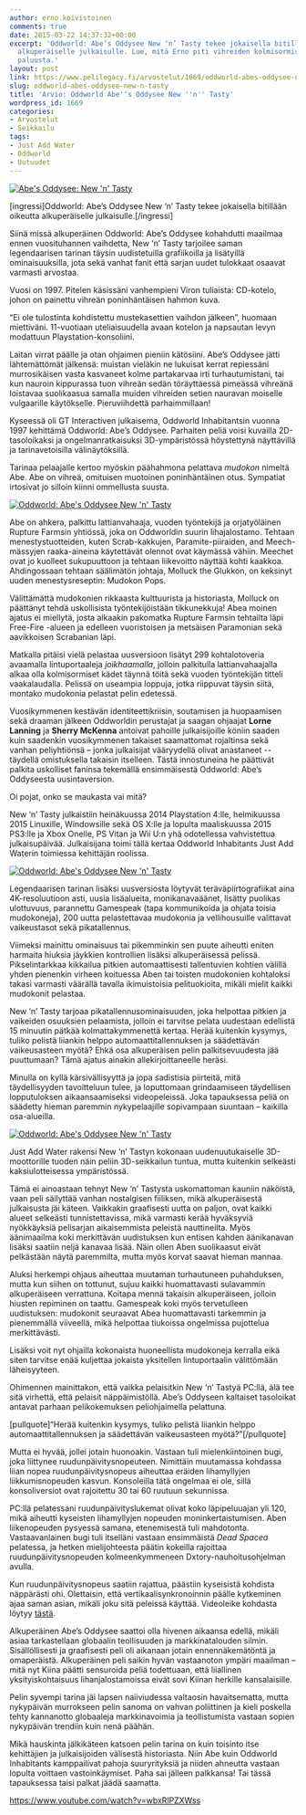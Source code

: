 ```yaml
---
author: erno.koivistoinen
comments: true
date: 2015-03-22 14:37:32+00:00
excerpt: 'Oddworld: Abe’s Oddysee New ‘n’ Tasty tekee jokaisella bitillään oikeutta
  alkuperäiselle julkaisulle. Lue, mitä Erno piti vihreiden kolmisormisten miesten
  paluusta.'
layout: post
link: https://www.pelilegacy.fi/arvostelut/1669/oddworld-abes-oddysee-new-n-tasty
slug: oddworld-abes-oddysee-new-n-tasty
title: 'Arvio: Oddworld Abe''s Oddysee New ''n'' Tasty'
wordpress_id: 1669
categories:
- Arvostelut
- Seikkailu
tags:
- Just Add Water
- Oddworld
- Uutuudet
---
```


[![Abe's Oddysee: New 'n' Tasty](http://www.pelilegacy.fi/wp-content/uploads/2015/02/new_n_tasty.jpg)](http://www.pelilegacy.fi/wp-content/uploads/2015/02/new_n_tasty.jpg)

[ingressi]Oddworld: Abe’s Oddysee New ‘n’ Tasty tekee jokaisella bitillään oikeutta alkuperäiselle julkaisulle.[/ingressi]

Siinä missä alkuperäinen Oddworld: Abe’s Oddysee kohahdutti maailmaa ennen vuosituhannen vaihdetta, New ‘n’ Tasty tarjoilee saman legendaarisen tarinan täysin uudistetuilla grafiikoilla ja lisätyillä ominaisuuksilla, jota sekä vanhat fanit että sarjan uudet tulokkaat osaavat varmasti arvostaa.

Vuosi on 1997. Pitelen käsissäni vanhempieni Viron tuliaista: CD-kotelo, johon on painettu vihreän poninhäntäisen hahmon kuva.

“Ei ole tulostinta kohdistettu mustekasettien vaihdon jälkeen”, huomaan miettiväni. 11-vuotiaan uteliaisuudella avaan kotelon ja napsautan levyn modattuun Playstation-konsoliini.

Laitan virrat päälle ja otan ohjaimen pieniin kätösiini. Abe’s Oddysee jätti lähtemättömät jälkensä: muistan vieläkin ne lukuisat kerrat repiessäni murrosikäisen vasta kasvaneet kolme partakarvaa irti turhautumistani, tai kun nauroin kippurassa tuon vihreän sedän töräyttäessä pimeässä vihreänä loistavaa suolikaasua samalla muiden vihreiden setien nauravan moiselle vulgaarille käytökselle. Pieruviihdettä parhaimmillaan!

Kyseessä oli GT Interactiven julkaisema, Oddworld Inhabitantsin vuonna 1997 kehittämä Oddworld: Abe’s Oddysee. Parhaiten peliä voisi kuvailla 2D-tasoloikaksi ja ongelmanratkaisuksi 3D-ympäristössä höystettynä näyttävillä ja tarinavetoisilla välinäytöksillä.

Tarinaa pelaajalle kertoo myöskin päähahmona pelattava _mudokon_ nimeltä Abe. Abe on vihreä, omituisen muotoinen poninhäntäinen otus. Sympatiat irtosivat jo silloin kiinni ommellusta suusta.

[![Oddworld: Abe's Oddysee New 'n' Tasty](http://www.pelilegacy.fi/wp-content/uploads/2015/03/oddworld_waxing.jpg)](http://www.pelilegacy.fi/wp-content/uploads/2015/03/oddworld_waxing.jpg)

Abe on ahkera, palkittu lattianvahaaja, vuoden työntekijä ja orjatyöläinen Rupture Farmsin yhtiössä, joka on Oddworldin suurin lihajalostamo. Tehtaan menestystuotteiden, kuten Scrab-kakkujen, Paramite-piiraiden, and Meech-mässyjen raaka-aineina käytettävät olennot ovat käymässä vähiin. Meechet ovat jo kuolleet sukupuuttoon ja tehtaan liikevoitto näyttää kohti kaakkoa. Ahdingossaan tehtaan säälimätön johtaja, Molluck the Glukkon, on keksinyt uuden menestysreseptin: Mudokon Pops.

Välittämättä mudokonien rikkaasta kulttuurista ja historiasta, Molluck on päättänyt tehdä uskollisista työntekijöistään tikkunekkuja! Abea moinen ajatus ei miellytä, josta alkaakin pakomatka Rupture Farmsin tehtailta läpi Free-Fire -alueen ja edelleen vuoristoisen ja metsäisen Paramonian sekä aavikkoisen Scrabanian läpi.

Matkalla pitäisi vielä pelastaa uusversioon lisätyt 299 kohtalotoveria avaamalla lintuportaaleja _joikhaamalla_, jolloin palkitulla lattianvahaajalla alkaa olla kolmisormiset kädet täynnä töitä sekä vuoden työntekijän titteli vaakalaudalla. Pelissä on useampia loppuja, jotka riippuvat täysin siitä, montako mudokonia pelastat pelin edetessä.

Vuosikymmenen kestävän identiteettikriisin, soutamisen ja huopaamisen sekä draaman jälkeen Oddworldin perustajat ja saagan ohjaajat **Lorne Lanning** ja **Sherry McKenna** antoivat pahoille julkaisijoille köniin saaden kuin saadenkin vuosikymmenen takaiset saamattomat rojaltinsa sekä vanhan peliyhtiönsä – jonka julkaisijat vääryydellä olivat anastaneet -- täydellä omistuksella takaisin itselleen. Tästä innostuneina he päättivät palkita uskolliset faninsa tekemällä ensimmäisestä Oddworld: Abe’s Oddyseesta uusintaversion.

Oi pojat, onko se maukasta vai mitä?

New ‘n’ Tasty julkaistiin heinäkuussa 2014 Playstation 4:lle, helmikuussa 2015 Linuxille, Windowsille sekä OS X:lle ja lopulta maaliskuussa 2015 PS3:lle ja Xbox Onelle, PS Vitan ja Wii U:n yhä odotellessa vahvistettua julkaisupäivää. Julkaisijana toimi tällä kertaa Oddworld Inhabitants Just Add Waterin toimiessa kehittäjän roolissa.

[![Oddworld: Abe's Oddysee New 'n' Tasty](http://www.pelilegacy.fi/wp-content/uploads/2015/03/oddworld_jump.jpg)](http://www.pelilegacy.fi/wp-content/uploads/2015/03/oddworld_jump.jpg)

Legendaarisen tarinan lisäksi uusversiosta löytyvät teräväpiirtografiikat aina 4K-resoluutioon asti, uusia lisäalueita, monikanavaäänet, lisätty puolikas ulottuvuus, parannettu Gamespeak (tapa kommunikoida ja ohjata toisia mudokoneja), 200 uutta pelastettavaa mudokonia ja vellihousuille valittavat vaikeustasot sekä pikatallennus.

Viimeksi mainittu ominaisuus tai pikemminkin sen puute aiheutti eniten harmaita hiuksia jäykkien kontrollien lisäksi alkuperäisessä pelissä. Pikselintarkkaa kikkailua pitkien automaattisesti tallentuvien kohtien välillä yhden pienenkin virheen koituessa Aben tai toisten mudokonien kohtaloksi takasi varmasti väärällä tavalla ikimuistoisia pelituokioita, mikäli mielit kaikki mudokonit pelastaa.

New ‘n’ Tasty tarjoaa pikatallennusominaisuuden, joka helpottaa pitkien ja vaikeiden osuuksien pelaamista, jolloin ei tarvitse pelata uudestaan edellistä 15 minuutin pätkää kolmattakymmenettä kertaa. Herää kuitenkin kysymys, tuliko pelistä liiankin helppo automaattitallennuksen ja säädettävän vaikeusasteen myötä? Ehkä osa alkuperäisen pelin palkitsevuudesta jää puuttumaan? Tämä ajatus ainakin allekirjoittaneelle heräsi.

Minulla on kyllä kärsivällisyyttä ja jopa sadistisia piirteitä, mitä täydellisyyden tavoitteluun tulee, ja loputtomaan grindaamiseen täydellisen lopputuloksen aikaansaamiseksi videopeleissä. Joka tapauksessa peliä on säädetty hieman paremmin nykypelaajille sopivampaan suuntaan – kaikilla osa-alueilla.

[![Oddworld: Abe's Oddysee New 'n' Tasty](http://www.pelilegacy.fi/wp-content/uploads/2015/03/oddworld_paramonia.jpg)](http://www.pelilegacy.fi/wp-content/uploads/2015/03/oddworld_paramonia.jpg)

Just Add Water rakensi New ‘n’ Tastyn kokonaan uudenuutukaiselle 3D-moottorille tuoden näin peliin 3D-seikkailun tuntua, mutta kuitenkin selkeästi kaksiulotteisessa ympäristössä.

Tämä ei ainoastaan tehnyt New ‘n’ Tastysta uskomattoman kauniin näköistä, vaan peli säilyttää vanhan nostalgisen fiiliksen, mikä alkuperäisestä julkaisusta jäi käteen. Vaikkakin graafisesti uutta on paljon, ovat kaikki alueet selkeästi tunnistettavissa, mikä varmasti kerää hyväksyviä nyökkäyksiä pelisarjan aikaisemmista peleistä nauttineilta. Myös äänimaailma koki merkittävän uudistuksen kun entisen kahden äänikanavan lisäksi saatiin neljä kanavaa lisää. Näin ollen Aben suolikaasut eivät pelkästään näytä paremmilta, mutta myös korvat saavat hieman mannaa.

Aluksi herkempi ohjaus aiheuttaa muutaman turhautuneen puhahduksen, mutta kun siihen on tottunut, sujuu kaikki huomattavasti sulavammin alkuperäiseen verrattuna. Koitapa mennä takaisin alkuperäiseen, jolloin hiusten repiminen on taattu. Gamespeak koki myös tervetulleen uudistuksen: mudokonit seuraavat Abea huomattavasti tarkemmin ja pienemmällä viiveellä, mikä helpottaa tiukoissa ongelmissa pujottelua merkittävästi.

Lisäksi voit nyt ohjailla kokonaista huoneellista mudokoneja kerralla eikä siten tarvitse enää kuljettaa jokaista yksitellen lintuportaalin välittömään läheisyyteen.

Ohimennen mainittakon, että vaikka pelaisitkin New ‘n’ Tastyä PC:llä, älä tee sitä virhettä, että pelaisit näppäimistöllä. Abe’s Oddyseen kaltaiset tasoloikat antavat parhaan pelikokemuksen peliohjaimella pelattuna.

[pullquote]“Herää kuitenkin kysymys, tuliko pelistä liiankin helppo automaattitallennuksen ja säädettävän vaikeusasteen myötä?”[/pullquote]

Mutta ei hyvää, jollei jotain huonoakin. Vastaan tuli mielenkiintoinen bugi, joka liittynee ruudunpäivitysnopeuteen. Nimittäin muutamassa kohdassa liian nopea ruudunpäivitysnopeus aiheuttaa eräiden lihamyllyjen liikkumisnopeuden kasvun. Konsoleilla tätä ongelmaa ei ole, sillä konsoliversiot ovat rajoitettu 30 tai 60 ruutuun sekunnissa.

PC:llä pelatessani ruudunpäivityslukemat olivat koko läpipeluuajan yli 120, mikä aiheutti kyseisten lihamyllyjen nopeuden moninkertaistumisen. Aben liikenopeuden pysyessä samana, etenemisestä tuli mahdotonta. Vastaavanlainen bugi tuli itselläni vastaan ensimmäistä _Dead Spacea_ pelatessa, ja hetken mielijohteesta päätin kokeilla rajoittaa ruudunpäivitysnopeuden kolmeenkymmeneen Dxtory-nauhoitusohjelman avulla.

Kun ruudunpäivitysnopeus saatiin rajattua, päästiin kyseisistä kohdista näppärästi ohi. Olettaisin, että vertikaalisynkronoinnin päälle kytkeminen ajaa saman asian, mikäli joku sitä peleissä käyttää. Videoleike kohdasta löytyy [tästä](http://www.twitch.tv/ertsi86/c/6202058).

Alkuperäinen Abe’s Oddysee saattoi olla hivenen aikaansa edellä, mikäli asiaa tarkastellaan globaalin teollisuuden ja markkinatalouden silmin. Sisällöllisesti ja graafisesti peli oli aikanaan jotain ennennäkemätöntä ja omaperäistä. Alkuperäinen peli saikin hyvän vastaanoton ympäri maailman – mitä nyt Kiina päätti sensuroida peliä todettuaan, että liiallinen yksityiskohtaisuus lihanjalostamoissa eivät sovi Kiinan herkille kansalaisille.

Pelin syvempi tarina jäi lapsen naiiviudessa valtaosin havaitsematta, mutta nykypäivän murrokseen pelin sanoma on vahvan poliittinen ja kieli poskella tehty kannanotto globaaleja markkinavoimia ja teollistumista vastaan sopien nykypäivän trendiin kuin nenä päähän.

Mikä hauskinta jälkikäteen katsoen pelin tarina on kuin toisinto itse kehittäjien ja julkaisijoiden välisestä historiasta. Niin Abe kuin Oddworld Inhabitants kamppailivat pahoja suuryrityksiä ja niiden ahneutta vastaan lopulta voittaen vastoinkäymiset. Paha sai jälleen palkkansa! Tai tässä tapauksessa taisi palkat jäädä saamatta.

https://www.youtube.com/watch?v=wbxRlPZXWss
